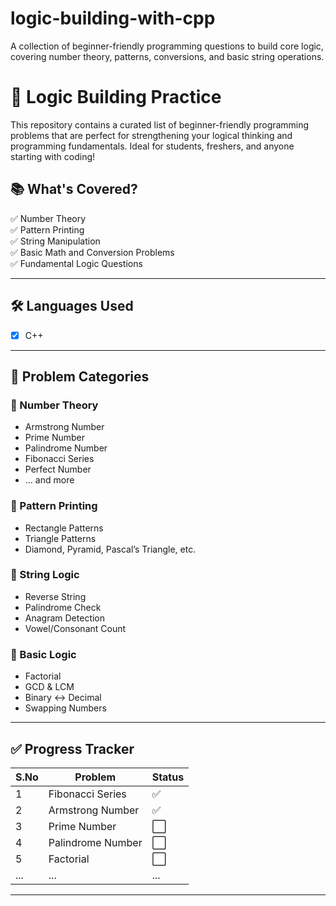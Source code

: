 # logic-building-with-cpp
A collection of beginner-friendly programming questions to build core logic, covering number theory, patterns, conversions, and basic string operations.


# 🧠 Logic Building Practice

This repository contains a curated list of beginner-friendly programming problems that are perfect for strengthening your logical thinking and programming fundamentals. Ideal for students, freshers, and anyone starting with coding!

## 📚 What's Covered?

✅ Number Theory  
✅ Pattern Printing  
✅ String Manipulation  
✅ Basic Math and Conversion Problems  
✅ Fundamental Logic Questions

---

## 🛠️ Languages Used

- [x] C++
---

## 📌 Problem Categories

### 🔢 Number Theory
- Armstrong Number
- Prime Number
- Palindrome Number
- Fibonacci Series
- Perfect Number
- ... and more

### 🔁 Pattern Printing
- Rectangle Patterns
- Triangle Patterns
- Diamond, Pyramid, Pascal’s Triangle, etc.

### 🔡 String Logic
- Reverse String
- Palindrome Check
- Anagram Detection
- Vowel/Consonant Count

### 🔁 Basic Logic
- Factorial
- GCD & LCM
- Binary ↔ Decimal
- Swapping Numbers

---

## ✅ Progress Tracker

| S.No | Problem | Status |
|------|---------|--------|
| 1 | Fibonacci Series | ✅ |
| 2 | Armstrong Number | ✅ |
| 3 | Prime Number | ⬜ |
| 4 | Palindrome Number | ⬜ |
| 5 | Factorial | ⬜ |
| ... | ... | ... |

---
